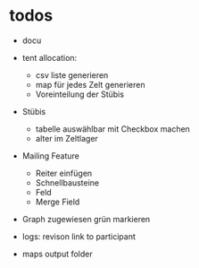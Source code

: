 # todos

- docu
- tent allocation:
  - csv liste generieren
  - map für jedes Zelt generieren
  - Voreinteilung der Stübis

- Stübis
  - tabelle auswählbar mit Checkbox machen
  - alter im Zeltlager

- Mailing Feature
	- Reiter einfügen
	- Schnellbausteine
	- Feld
	- Merge Field
- Graph zugewiesen grün markieren
- logs: revison link to participant
- maps output folder